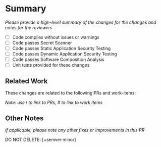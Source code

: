 # Summary
 
_Please provide a high-level summary of the changes for the changes and notes for the reviewers_
 
- [ ] Code compiles without issues or warnings
- [ ] Code passes Secret Scanner
- [ ] Code passes Static Application Security Testing
- [ ] Code passes Dynamic Application Security Testing
- [ ] Code passes Software Composition Analysis
- [ ] Unit tests provided for these changes
 
## Related Work
 
These changes are related to the following PRs and work-items:
 
_Note: use !<number> to link to PRs, #<number> to link to work items_
 
## Other Notes
 
_if applicable, please note any other fixes or improvements in this PR_

DO NOT DELETE: [+semver:minor]